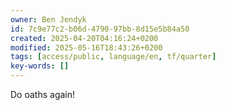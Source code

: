 ```yaml
---
owner: Ben Jendyk
id: 7c9e77c2-b06d-4790-97bb-8d15e5b84a50
created: 2025-04-20T04:16:24+0200
modified: 2025-05-16T18:43:26+0200
tags: [access/public, language/en, tf/quarter]
key-words: []
---
```


Do oaths again!
